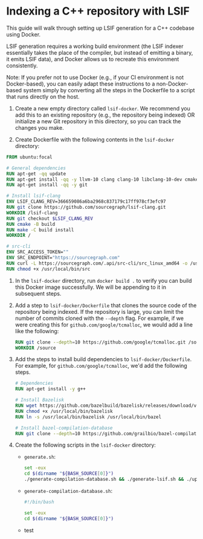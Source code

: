# Indexing a C++ repository with LSIF

This guide will walk through setting up LSIF generation for a C++ codebase using Docker.

LSIF generation requires a working build environment (the LSIF indexer essentially takes the place
of the compiler, but instead of emitting a binary, it emits LSIF data), and Docker allows us to
recreate this environment consistently.

Note: If you prefer not to use Docker (e.g., if your CI environment is not Docker-based), you can
easily adapt these instructions to a non-Docker-based system simply by converting all the steps in
the Dockerfile to a script that runs directly on the host.

1. Create a new empty directory called `lsif-docker`. We recommend you add this to an existing
   repository (e.g., the repository being indexed) OR initialize a new Git repository in this
   directory, so you can track the changes you make.

1. Create Dockerfile with the following contents in the `lsif-docker` directory:

  ```dockerfile
  FROM ubuntu:focal

  # General dependencies
  RUN apt-get -qq update
  RUN apt-get install -qq -y llvm-10 clang clang-10 libclang-10-dev cmake wget curl zip
  RUN apt-get install -qq -y git

  # Install lsif-clang
  ENV LSIF_CLANG_REV=366659086a6ba2968c837179c17ff978cf3efc97
  RUN git clone https://github.com/sourcegraph/lsif-clang.git
  WORKDIR /lsif-clang
  RUN git checkout $LSIF_CLANG_REV
  RUN cmake -B build
  RUN make -C build install
  WORKDIR /

  # src-cli
  ENV SRC_ACCESS_TOKEN=""
  ENV SRC_ENDPOINT="https://sourcegraph.com"
  RUN curl -L https://sourcegraph.com/.api/src-cli/src_linux_amd64 -o /usr/local/bin/src
  RUN chmod +x /usr/local/bin/src
  ```

1. In the `lsif-docker` directory, run `docker build .` to verify you can build this Docker image
   successfully. We will be appending to it in subsequent steps.

1. Add a step to `lsif-docker/Dockerfile` that clones the source code of the repository being
   indexed. If the repository is large, you can limit the number of commits cloned with the
   `--depth` flag. For example, if we were creating this for `github.com/google/tcmalloc`, we would
   add a line like the following:

   ```dockerfile
   RUN git clone --depth=10 https://github.com/google/tcmalloc.git /source
   WORKDIR /source
   ```

1. Add the steps to install build dependencies to `lsif-docker/Dockerfile`. For example, for
   `github.com/google/tcmalloc`, we'd add the following steps.
   
   ```dockerfile
   # Dependencies
   RUN apt-get install -y g++

   # Install Bazelisk
   RUN wget https://github.com/bazelbuild/bazelisk/releases/download/v1.7.4/bazelisk-linux-amd64 -O /usr/local/bin/bazelisk
   RUN chmod +x /usr/local/bin/bazelisk
   RUN ln -s /usr/local/bin/bazelisk /usr/local/bin/bazel

   # Install bazel-compilation-database
   RUN git clone --depth=10 https://github.com/grailbio/bazel-compilation-database.git /bazel-compilation-database
   ```

1. Create the following scripts in the `lsif-docker` directory:
   * `generate.sh`:

     ```bash
     set -eux
     cd $(dirname "${BASH_SOURCE[0]}")
     ./generate-compilation-database.sh && ./generate-lsif.sh && ./upload.sh
     ```

   * `generate-compilation-database.sh`:

     ```bash
     #!/bin/bash
     
     set -eux
     cd $(dirname "${BASH_SOURCE[0]}")
     ```

   * test
